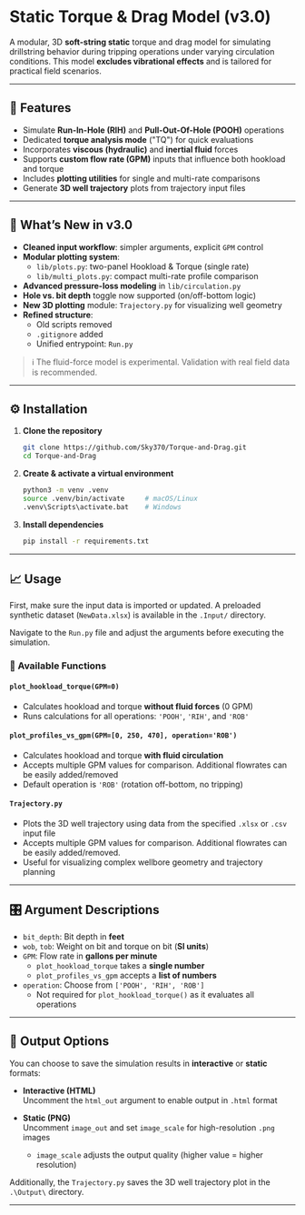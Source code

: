 # Static Torque & Drag Model (v3.0)

A modular, 3D **soft-string static** torque and drag model for simulating drillstring behavior during tripping operations under varying circulation conditions. This model **excludes vibrational effects** and is tailored for practical field scenarios.

---

## 🚀 Features

- Simulate **Run-In-Hole (RIH)** and **Pull-Out-Of-Hole (POOH)** operations  
- Dedicated **torque analysis mode** ("TQ") for quick evaluations  
- Incorporates **viscous (hydraulic)** and **inertial fluid** forces  
- Supports **custom flow rate (GPM)** inputs that influence both hookload and torque  
- Includes **plotting utilities** for single and multi-rate comparisons  
- Generate **3D well trajectory** plots from trajectory input files  

---

## 🔧 What’s New in v3.0

- **Cleaned input workflow**: simpler arguments, explicit `GPM` control  
- **Modular plotting system**:
  - `lib/plots.py`: two-panel Hookload & Torque (single rate)
  - `lib/multi_plots.py`: compact multi-rate profile comparison  
- **Advanced pressure-loss modeling** in `lib/circulation.py`  
- **Hole vs. bit depth** toggle now supported (on/off-bottom logic)  
- **New 3D plotting** module: `Trajectory.py` for visualizing well geometry  
- **Refined structure**: 
  - Old scripts removed  
  - `.gitignore` added  
  - Unified entrypoint: `Run.py`  

> ℹ️ The fluid-force model is experimental. Validation with real field data is recommended.

---

## ⚙️ Installation

1. **Clone the repository**
   ```bash
   git clone https://github.com/Sky370/Torque-and-Drag.git
   cd Torque-and-Drag
2. **Create & activate a virtual environment**
    ```bash
    python3 -m venv .venv
    source .venv/bin/activate     # macOS/Linux
    .venv\Scripts\activate.bat    # Windows
3. **Install dependencies**
    ```bash
    pip install -r requirements.txt

---

## 📈 Usage

First, make sure the input data is imported or updated. A preloaded synthetic dataset (`NewData.xlsx`) is available in the `.Input/` directory.

Navigate to the `Run.py` file and adjust the arguments before executing the simulation.

### 🔹 Available Functions

#### `plot_hookload_torque(GPM=0)`
- Calculates hookload and torque **without fluid forces** (0 GPM)
- Runs calculations for all operations: `'POOH'`, `'RIH'`, and `'ROB'`

#### `plot_profiles_vs_gpm(GPM=[0, 250, 470], operation='ROB')`
- Calculates hookload and torque **with fluid circulation**
- Accepts multiple GPM values for comparison. Additional flowrates can be easily added/removed
- Default operation is `'ROB'` (rotation off-bottom, no tripping)

#### `Trajectory.py`
- Plots the 3D well trajectory using data from the specified `.xlsx` or `.csv` input file
- Accepts multiple GPM values for comparison. Additional flowrates can be easily added/removed.
- Useful for visualizing complex wellbore geometry and trajectory planning

---

## 🎛️ Argument Descriptions

- `bit_depth`: Bit depth in **feet**
- `wob`, `tob`: Weight on bit and torque on bit (**SI units**)
- `GPM`: Flow rate in **gallons per minute**
  - `plot_hookload_torque` takes a **single number**
  - `plot_profiles_vs_gpm` accepts a **list of numbers**
- `operation`: Choose from `['POOH', 'RIH', 'ROB']`
  - Not required for `plot_hookload_torque()` as it evaluates all operations

---

## 💾 Output Options

You can choose to save the simulation results in **interactive** or **static** formats:

- **Interactive (HTML)**  
  Uncomment the `html_out` argument to enable output in `.html` format

- **Static (PNG)**  
  Uncomment `image_out` and set `image_scale` for high-resolution `.png` images  
  - `image_scale` adjusts the output quality (higher value = higher resolution)

Additionally, the `Trajectory.py` saves the 3D well trajectory plot in the `.\Output\` directory.

---
